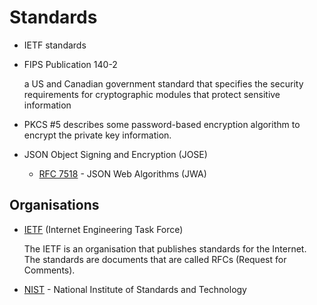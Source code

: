 # Standards

* IETF standards

* FIPS Publication 140-2

  a US and Canadian government standard that specifies the security requirements for cryptographic modules that protect sensitive information
 
* PKCS #5 describes some password-based encryption algorithm to encrypt the private key information.
* JSON Object Signing and Encryption (JOSE)
  * [RFC 7518](https://datatracker.ietf.org/doc/html/rfc7518) - JSON Web Algorithms (JWA)

## Organisations

* [IETF](https://www.ietf.org/) (Internet Engineering Task Force)

  The IETF is an organisation that publishes standards for the Internet. The standards are documents that are called RFCs (Request for Comments).
  
* [NIST](https://en.wikipedia.org/wiki/National_Institute_of_Standards_and_Technology) - National Institute of Standards and Technology
